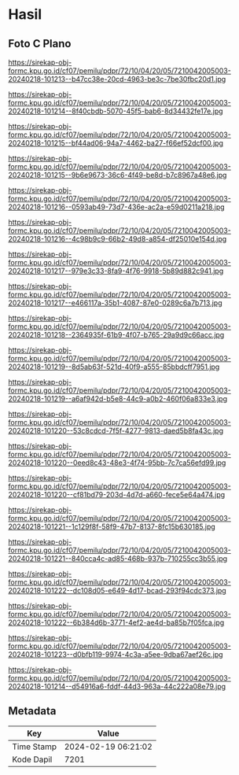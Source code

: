 # Hasil

## Foto C Plano

https://sirekap-obj-formc.kpu.go.id/cf07/pemilu/pdpr/72/10/04/20/05/7210042005003-20240218-101213--b47cc38e-20cd-4963-be3c-7be30fbc20d1.jpg

https://sirekap-obj-formc.kpu.go.id/cf07/pemilu/pdpr/72/10/04/20/05/7210042005003-20240218-101214--8f40cbdb-5070-45f5-bab6-8d34432fe17e.jpg

https://sirekap-obj-formc.kpu.go.id/cf07/pemilu/pdpr/72/10/04/20/05/7210042005003-20240218-101215--bf44ad06-94a7-4462-ba27-f66ef52dcf00.jpg

https://sirekap-obj-formc.kpu.go.id/cf07/pemilu/pdpr/72/10/04/20/05/7210042005003-20240218-101215--9b6e9673-36c6-4f49-be8d-b7c8967a48e6.jpg

https://sirekap-obj-formc.kpu.go.id/cf07/pemilu/pdpr/72/10/04/20/05/7210042005003-20240218-101216--0593ab49-73d7-436e-ac2a-e59d0211a218.jpg

https://sirekap-obj-formc.kpu.go.id/cf07/pemilu/pdpr/72/10/04/20/05/7210042005003-20240218-101216--4c98b9c9-66b2-49d8-a854-df25010e154d.jpg

https://sirekap-obj-formc.kpu.go.id/cf07/pemilu/pdpr/72/10/04/20/05/7210042005003-20240218-101217--979e3c33-8fa9-4f76-9918-5b89d882c941.jpg

https://sirekap-obj-formc.kpu.go.id/cf07/pemilu/pdpr/72/10/04/20/05/7210042005003-20240218-101217--e466117a-35b1-4087-87e0-0289c6a7b713.jpg

https://sirekap-obj-formc.kpu.go.id/cf07/pemilu/pdpr/72/10/04/20/05/7210042005003-20240218-101218--2364935f-61b9-4f07-b765-29a9d9c66acc.jpg

https://sirekap-obj-formc.kpu.go.id/cf07/pemilu/pdpr/72/10/04/20/05/7210042005003-20240218-101219--8d5ab63f-521d-40f9-a555-85bbdcff7951.jpg

https://sirekap-obj-formc.kpu.go.id/cf07/pemilu/pdpr/72/10/04/20/05/7210042005003-20240218-101219--a6af942d-b5e8-44c9-a0b2-460f06a833e3.jpg

https://sirekap-obj-formc.kpu.go.id/cf07/pemilu/pdpr/72/10/04/20/05/7210042005003-20240218-101220--53c8cdcd-7f5f-4277-9813-daed5b8fa43c.jpg

https://sirekap-obj-formc.kpu.go.id/cf07/pemilu/pdpr/72/10/04/20/05/7210042005003-20240218-101220--0eed8c43-48e3-4f74-95bb-7c7ca56efd99.jpg

https://sirekap-obj-formc.kpu.go.id/cf07/pemilu/pdpr/72/10/04/20/05/7210042005003-20240218-101220--cf81bd79-203d-4d7d-a660-fece5e64a474.jpg

https://sirekap-obj-formc.kpu.go.id/cf07/pemilu/pdpr/72/10/04/20/05/7210042005003-20240218-101221--1c129f8f-58f9-47b7-8137-8fc15b630185.jpg

https://sirekap-obj-formc.kpu.go.id/cf07/pemilu/pdpr/72/10/04/20/05/7210042005003-20240218-101221--840cca4c-ad85-468b-937b-710255cc3b55.jpg

https://sirekap-obj-formc.kpu.go.id/cf07/pemilu/pdpr/72/10/04/20/05/7210042005003-20240218-101222--dc108d05-e649-4d17-bcad-293f94cdc373.jpg

https://sirekap-obj-formc.kpu.go.id/cf07/pemilu/pdpr/72/10/04/20/05/7210042005003-20240218-101222--6b384d6b-3771-4ef2-ae4d-ba85b7f05fca.jpg

https://sirekap-obj-formc.kpu.go.id/cf07/pemilu/pdpr/72/10/04/20/05/7210042005003-20240218-101223--d0bfb119-9974-4c3a-a5ee-9dba67aef26c.jpg

https://sirekap-obj-formc.kpu.go.id/cf07/pemilu/pdpr/72/10/04/20/05/7210042005003-20240218-101214--d54916a6-fddf-44d3-963a-44c222a08e79.jpg


## Metadata

| Key        | Value               |
| ---------- | ------------------- |
| Time Stamp | 2024-02-19 06:21:02 |
| Kode Dapil | 7201                |



